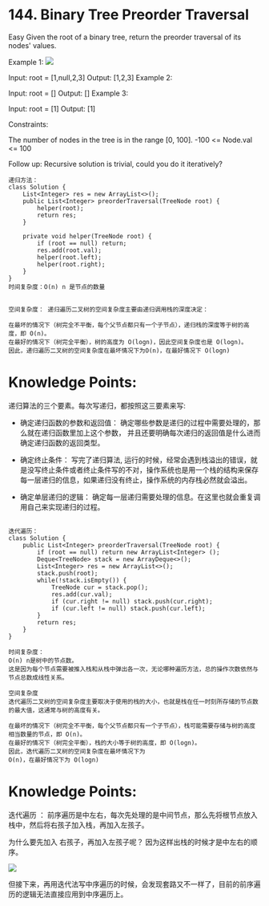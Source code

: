 # 144. Binary Tree Preorder Traversal

Easy
Given the root of a binary tree, return the preorder traversal of its nodes' values.

 

Example 1:
![](https://assets.leetcode.com/uploads/2020/09/15/inorder_1.jpg)


Input: root = [1,null,2,3]
Output: [1,2,3]
Example 2:

Input: root = []
Output: []
Example 3:

Input: root = [1]
Output: [1]
 

Constraints:

The number of nodes in the tree is in the range [0, 100].
-100 <= Node.val <= 100
 

Follow up: Recursive solution is trivial, could you do it iteratively?

```
递归方法：
class Solution {
    List<Integer> res = new ArrayList<>();
    public List<Integer> preorderTraversal(TreeNode root) {
        helper(root);
        return res;
    }

    private void helper(TreeNode root) {
        if (root == null) return;
        res.add(root.val);
        helper(root.left);
        helper(root.right);
    }
}
时间复杂度：O(n) n 是节点的数量


空间复杂度： 递归遍历二叉树的空间复杂度主要由递归调用栈的深度决定：

在最坏的情况下（树完全不平衡，每个父节点都只有一个子节点），递归栈的深度等于树的高度，即 O(n)。
在最好的情况下（树完全平衡），树的高度为 O(logn)，因此空间复杂度也是 O(logn)。
因此，递归遍历二叉树的空间复杂度在最坏情况下为O(n)，在最好情况下 O(logn)
```

# Knowledge Points:
递归算法的三个要素。每次写递归，都按照这三要素来写:

* 确定递归函数的参数和返回值： 确定哪些参数是递归的过程中需要处理的，那么就在递归函数里加上这个参数， 并且还要明确每次递归的返回值是什么进而确定递归函数的返回类型。

* 确定终止条件： 写完了递归算法, 运行的时候，经常会遇到栈溢出的错误，就是没写终止条件或者终止条件写的不对，操作系统也是用一个栈的结构来保存每一层递归的信息，如果递归没有终止，操作系统的内存栈必然就会溢出。

* 确定单层递归的逻辑： 确定每一层递归需要处理的信息。在这里也就会重复调用自己来实现递归的过程。



## 


```
迭代遍历：
class Solution {
    public List<Integer> preorderTraversal(TreeNode root) {
        if (root == null) return new ArrayList<Integer> ();
        Deque<TreeNode> stack = new ArrayDeque<>();
        List<Integer> res = new ArrayList<>();
        stack.push(root);
        while(!stack.isEmpty()) {
            TreeNode cur = stack.pop();
            res.add(cur.val);
            if (cur.right != null) stack.push(cur.right);
            if (cur.left != null) stack.push(cur.left); 
        }
        return res;
    }
}

时间复杂度：
O(n) n是树中的节点数。
这是因为每个节点需要被推入栈和从栈中弹出各一次，无论哪种遍历方法，总的操作次数依然与节点总数成线性关系。

空间复杂度
迭代遍历二叉树的空间复杂度主要取决于使用的栈的大小，也就是栈在任一时刻所存储的节点数的最大值，这通常与树的高度有关。

在最坏的情况下（树完全不平衡，每个父节点都只有一个子节点），栈可能需要存储与树的高度相当数量的节点，即 O(n)。
在最好的情况下（树完全平衡），栈的大小等于树的高度，即 O(logn)。
因此，迭代遍历二叉树的空间复杂度在最坏情况下为
O(n)，在最好情况下为 O(logn)
```


# Knowledge Points:

迭代遍历 ： 前序遍历是中左右，每次先处理的是中间节点，那么先将根节点放入栈中，然后将右孩子加入栈，再加入左孩子。

为什么要先加入 右孩子，再加入左孩子呢？ 因为这样出栈的时候才是中左右的顺序。

![](https://camo.githubusercontent.com/198b922397674e34c3d27b95eceef761122b56c7e5d9a116f12002ac6c20a3ab/68747470733a2f2f636f64652d7468696e6b696e672e63646e2e626365626f732e636f6d2f676966732f2545342542412538432545352538462538392545362541302539312545352538392538442545352542412538462545392538312538442545352538452538362545462542432538382545382542462541442545342542422541332545362542332539352545462542432538392e676966)


但接下来，再用迭代法写中序遍历的时候，会发现套路又不一样了，目前的前序遍历的逻辑无法直接应用到中序遍历上。
